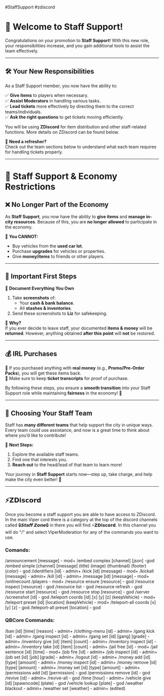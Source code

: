 #StaffSupport #zdiscord 

# 🎉 Welcome to Staff Support!  

Congratulations on your promotion to **Staff Support**! With this new role, your responsibilities increase, and you gain additional tools to assist the team effectively.  

---

## 🛠️ Your New Responsibilities  

As a Staff Support member, you now have the ability to:  

✅ **Give items** to players when necessary.  
✅ **Assist Moderators** in handling various tasks.  
✅ **Lead tickets** more effectively by directing them to the correct teams/individuals.  
✅ **Ask the right questions** to get tickets moving efficiently.  

You will be using **ZDiscord** for item distribution and other staff-related functions. More details on ZDiscord can be found below.  

📌 **Need a refresher?**  
Check out the team sections below to understand what each team requires for handling tickets properly.  

---
# 🚨 Staff Support & Economy Restrictions  

## ❌ No Longer Part of the Economy  

As **Staff Support**, you now have the ability to **give items** and **manage in-city resources**. Because of this, you are **no longer allowed** to participate in the economy.  

🚫 **You CANNOT:**  
- Buy vehicles from the **used car lot**.  
- Purchase **upgrades** for vehicles or properties.  
- Give **money/items** to friends or other players.  

---

## 📸 Important First Steps  

🔹 **Document Everything You Own**  
1. Take **screenshots** of:  
   - Your **cash & bank balance**.  
   - All **stashes & inventories**.  
2. Send these screenshots to **Liz** for safekeeping.  

📌 **Why?**  
If you ever decide to leave staff, your documented **items & money** will be **returned**. However, anything obtained **after this point** will **not** be restored.  

---

## 💰 IRL Purchases  

🔸 If you purchased anything with **real money** (e.g., **Promo/Pre-Order Packs**), you will get these items back.  
🔸 Make sure to keep **ticket transcripts** for proof of purchase.  

By following these steps, you ensure a **smooth transition** into your Staff Support role while maintaining **fairness** in the economy! 🚀  

---

## 🚀 Choosing Your Staff Team  

Staff has **many different teams** that help support the city in unique ways. Every team could use assistance, and now is a great time to think about where you’d like to contribute!  

📌 **Next Steps:**  
1. Explore the available staff teams.  
2. Find one that interests you.  
3. **Reach out** to the head/lead of that team to learn more!  

Your journey in **Staff Support** starts now—step up, take charge, and help make the city even better! 🚀  


---
## ⁠**⚡𝗭𝗗𝗶𝘀𝗰𝗼𝗿𝗱**
Once you become a staff support you are able to have access to ZDiscord. In the main Viper cord there is a category at the top of the discord channels called 🔒𝙎𝙩𝙖𝙛𝙛 𝙕𝙤𝙣𝙚🔒 in there you will find ⚡𝗭𝗗𝗶𝘀𝗰𝗼𝗿𝗱. In this channel you will do "/" and select ViperModeration for any of the commands you want to use.

### Comands:
/announcement [message] - mod+ 
/embed complex [channel] [json] -god 
/embed simple [channel] [message] (title) (image) (thumbnail) (footer) (color) - god 
/identifiers [id] - admin+ 
/kick [id] (message) - mod+ 
/kickall [message] - admin+ 
/kill [id] - admin+ 
/message [id] [message] - mod+ 
/onlinecount 
 /players - mod+ 
/resource ensure [resource] - god 
/resource inspect [resource] - god 
/resource list - god /resource refresh - god 
/resource start [resource] - god 
/resource stop [resource] - god 
/server 
/screenshot [id] - god 
/teleport coords [id] [x] [y] [z] (keepVehicle) - mod+ 
/teleport preset [id] [location] (keepVehicle) - mod+ 
/teleport-all coords [x] [y] [z] - god 
/teleport-all preset [location] - god 

### QBCore Commands: 

/ban [id] [time] [reason] - admin+ 
/clothing-menu [id] - admin+ 
/gang kick [id] - admin+ 
/gang inspect [id] - admin+ 
/gang set [id] [gang] [grade] - admin+ 
/inventory give [id] [item] [count] - admin+ 
/inventory inspect [id] - admin+ 
/inventory take [id] [item] [count] - admin+ 
/jail free [id] - mod+ /jail sentence [id] [time] - mod+ 
/job fire [id] - admin+ /job inspect [id] - admin+ 
/job set [id] [job] [grade] - admin+ 
/logout [id] - admin+ 
/money add [id] [type] [amount] - admin+ 
/money inspect [id] - admin+ 
/money remove [id] [type] [amount] - admin+ 
/money set [id] [type] [amount] - admin+ 
/permissions add [id] [permission] - god 
/permissions remove [id] - god 
/revive [id] - admin+ 
/revive-all - god /time [hour] - admin+ 
/vehicle give [id] [spawncode] (plate) - god 
/vehicle lookup [plate] - god 
/weather blackout - admin+ 
/weather set [weather] - admin+ (edited)




